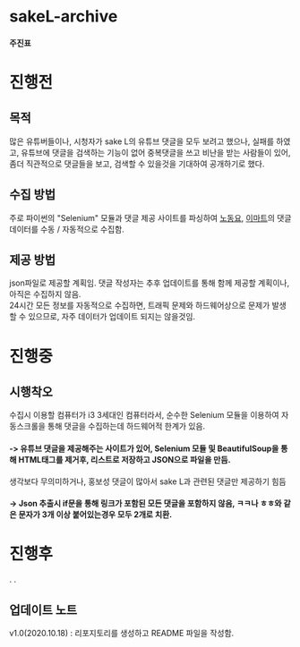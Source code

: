 # sakeL-archive
#### 주진표


# 진행전
## 목적
많은 유튜버들이나, 시청자가 sake L의 유튜브 댓글을 모두 보려고 했으나, 실패를 하였고, 유튜브에 댓글을 검색하는 기능이 없어 중복댓글을 쓰고 비난을 받는 사람들이 있어, 좀더 직관적으로 댓글들을 보고, 검색할 수 있을것을 기대하여 공개하기로 했다.
## 수집 방법
주로 파이썬의 "Selenium" 모듈과 댓글 제공 사이트를 파싱하여 [노동요](https://www.youtube.com/watch?v=TpPwI_Lo0YY), [이마트](https://www.youtube.com/watch?v=QUXKib-jfEM)의 댓글 데이터를 수동 / 자동적으로 수집함.
## 제공 방법
json파일로 제공할 계획임. 댓글 작성자는 추후 업데이트를 통해 함께 제공할 계획이나, 아직은 수집하지 않음.<br>
24시간 모든 정보를 자동적으로 수집하면, 트래픽 문제와 하드웨어상으로 문제가 발생할 수 있으므로, 자주 데이터가 업데이트 되지는 않을것임.
# 진행중
## 시행착오
수집시 이용할 컴퓨터가 i3 3세대인 컴퓨터라서, 순수한 Selenium 모듈을 이용하여 자동스크롤을 통해 댓글을 수집하는데 하드웨어적 한계가 있음.
#### -> 유튜브 댓글을 제공해주는 사이트가 있어, Selenium 모듈 및 BeautifulSoup을 통해 HTML태그를 제거후, 리스트로 저장하고 JSON으로 파일을 만듬.
생각보다 무의미하거나, 홍보성 댓글이 많아서 sake L과 관련된 댓글만 제공하기 힘듬
#### -> Json 추출시 if문을 통해 링크가 포함된 모든 댓글을 포함하지 않음, ㅋㅋ나 ㅎㅎ와 같은 문자가 3개 이상 붙어있는경우 모두 2개로 치환.

# 진행후
.
.


## 업데이트 노트
v1.0(2020.10.18) : 리포지토리를 생성하고 README 파일을 작성함.
